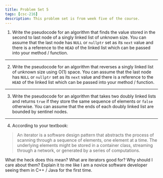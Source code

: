 ```yaml
---
title: Problem Set 5
tags: [csc-216]
description: This problem set is from week five of the course.
---
```


1. Write the pseudocode for an algorithm that finds the value stored in the second to last node of a singly linked list of unknown size. You can assume that the last node has `NULL` or `nullptr` set as its `next` value and there is a reference to the `HEAD` of the linked list which can be passed into your method / function.

---

2. Write the pseudocode for an algorithm that reverses a singly linked list of unknown size using O(1) space. You can assume that the last node has `NULL` or `nullptr` set as its `next` value and there is a reference to the `HEAD` of the linked list which can be passed into your method / function.

---

3. Write the pseudocode for an algorithm that takes two doubly linked lists and returns `true` if they store the same sequence of elements or `false` otherwise. You can assume that the ends of each doubly linked list are bounded by sentinel nodes.

---

4. According to your textbook:

> An iterator is a software design pattern that abstracts the process of scanning through a sequence of elements, one element at a time. The underlying elements might be stored in a container class, streaming through a network, or generated by a series of computations.

What the heck does this mean? What are iterators good for? Why should I care about them? Explain it to me like I am a novice software developer seeing them in C++ / Java for the first time.
